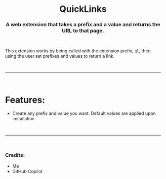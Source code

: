 <h1 align="center">QuickLinks</h1>
<h3 align="center">A web extension that takes a prefix and a value and returns the URL to that page.</h3>

&nbsp;

<p align="left">This extension works by being called with the extension prefix, <code>ql</code>, then using the user set prefixes and values to return a link.</p>

&nbsp;
___
&nbsp;

# Features:
- Create any prefix and value you want. Default values are applied upon installation.

&nbsp;
___
&nbsp;

<h3 align="left">Credits:</h3>
<ul>
    <li>Me</li>
    <li>GitHub Copilot</li>
</ul>
